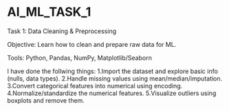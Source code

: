 # AI_ML_TASK_1

Task 1: Data Cleaning & Preprocessing

Objective: Learn how to clean and prepare raw data for ML.

Tools: Python, Pandas, NumPy, Matplotlib/Seaborn

I have done the follwing things:
1.Import the dataset and explore basic info (nulls, data types).
2.Handle missing values using mean/median/imputation.
3.Convert categorical features into numerical using encoding.
4.Normalize/standardize the numerical features.
5.Visualize outliers using boxplots and remove them.
